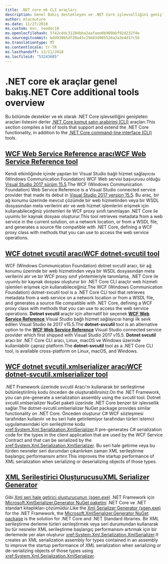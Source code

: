 ```yaml
---
title: .NET core ek CLI araçları
description: Genel Bakış destekleyen ve .NET Core işlevselliğini genişleten ek araçlar yükleyebilirsiniz.
author: mlacouture
ms.date: 11/27/2018
ms.custom: mvc, seodec18
ms.openlocfilehash: 5f42cddc31204bba2aafaee0b909bbf92d232fde
ms.sourcegitcommit: bdd930b5df20a45c29483d905526a2a3e4d17c5b
ms.translationtype: MT
ms.contentlocale: tr-TR
ms.lasthandoff: 12/11/2018
ms.locfileid: "53243605"
---
```

# <a name="net-core-additional-tools-overview"></a><span data-ttu-id="657b4-103">.NET core ek araçlar genel bakış</span><span class="sxs-lookup"><span data-stu-id="657b4-103">.NET Core additional tools overview</span></span>

<span data-ttu-id="657b4-104">Bu bölümde destekler ve ek olarak .NET Core işlevselliğini genişleten araçları listesini derler [.NET Core komut satırı arabirimi (CLI)](../tools/index.md) araçları.</span><span class="sxs-lookup"><span data-stu-id="657b4-104">This section compiles a list of tools that support and extend the .NET Core functionality, in addition to the [.NET Core command-line interface (CLI)](../tools/index.md) tools.</span></span>

## <a name="wcf-web-service-reference-toolwcf-web-service-reference-guidemd"></a>[<span data-ttu-id="657b4-105">WCF Web Service Reference aracı</span><span class="sxs-lookup"><span data-stu-id="657b4-105">WCF Web Service Reference tool</span></span>](wcf-web-service-reference-guide.md)

<span data-ttu-id="657b4-106">Kendi etkinliğinde içinde yapılan bir Visual Studio bağlı hizmet sağlayıcısı (Windows Communication Foundation) WCF Web servisi başvurusu olduğu [Visual Studio 2017 sürüm 15.5](/visualstudio/releasenotes/vs2017-relnotes-v15.5#WCFTools).</span><span class="sxs-lookup"><span data-stu-id="657b4-106">The WCF (Windows Communication Foundation) Web Service Reference is a Visual Studio connected service provider that made its debut in [Visual Studio 2017 version 15.5](/visualstudio/releasenotes/vs2017-relnotes-v15.5#WCFTools).</span></span> <span data-ttu-id="657b4-107">Bu araç, bir ağ konumu üzerinde mevcut çözümde bir web hizmetinden veya bir WSDL dosyasından meta verilerini alır ve web hizmet işlemlerini erişmek için kullanabileceğiniz yöntemleri ile WCF proxy sınıfı tanımlayan .NET Core ile uyumlu bir kaynak dosyası oluşturur.</span><span class="sxs-lookup"><span data-stu-id="657b4-107">This tool retrieves metadata from a web service in the current solution, on a network location, or from a WSDL file, and generates a source file compatible with .NET Core, defining a WCF proxy class with methods that you can use to access the web service operations.</span></span>

## <a name="wcf-dotnet-svcutil-tooldotnet-svcutil-guidemd"></a>[<span data-ttu-id="657b4-108">WCF dotnet svcutil aracı</span><span class="sxs-lookup"><span data-stu-id="657b4-108">WCF dotnet-svcutil tool</span></span>](dotnet-svcutil-guide.md)

<span data-ttu-id="657b4-109">WCF (Windows Communication Foundation) dotnet svcutil aracı, bir ağ konumu üzerinde bir web hizmetinden veya bir WSDL dosyasından meta verilerini alır ve bir WCF proxy sınıf yöntemleriyle tanımlama, .NET Core ile uyumlu bir kaynak dosyası oluşturur bir .NET Core CLI araçtır web hizmeti işlemleri erişmek için kullanabileceğiniz.</span><span class="sxs-lookup"><span data-stu-id="657b4-109">The WCF (Windows Communication Foundation) dotnet-svcutil tool is a .NET Core CLI tool that retrieves metadata from a web service on a network location or from a WSDL file, and generates a source file compatible with .NET Core, defining a WCF proxy class with methods that you can use to access the web service operations.</span></span>
<span data-ttu-id="657b4-110">**Dotnet svcutil** araçtır için alternatif bir seçenek [ **WCF Web Service Reference** ](wcf-web-service-reference-guide.md) Visual Studio bağlı hizmet sağlayıcısı hangi ilk sevk edilen Visual Studio ile 2017 v15.5.</span><span class="sxs-lookup"><span data-stu-id="657b4-110">The **dotnet-svcutil** tool is an alternative option to the [**WCF Web Service Reference**](wcf-web-service-reference-guide.md) Visual Studio connected service provider which first shipped with Visual Studio 2017 v15.5.</span></span> <span data-ttu-id="657b4-111">**Dotnet svcutil** aracı bir .NET Core CLI aracı, Linux, macOS ve Windows üzerinde kullanılabilir çapraz platform.</span><span class="sxs-lookup"><span data-stu-id="657b4-111">The **dotnet-svcutil** tool as a .NET Core CLI tool, is available cross-platform on Linux, macOS, and Windows.</span></span>

## <a name="wcf-dotnet-svcutilxmlserializer-tooldotnet-svcutilxmlserializer-guidemd"></a>[<span data-ttu-id="657b4-112">WCF dotnet svcutil.xmlserializer aracı</span><span class="sxs-lookup"><span data-stu-id="657b4-112">WCF dotnet-svcutil.xmlserializer tool</span></span>](dotnet-svcutil.xmlserializer-guide.md)

<span data-ttu-id="657b4-113">.NET Framework üzerinde svcutil Aracı'nı kullanarak bir serileştirme bütünleştirilmiş kodu önceden de oluşturabilirsiniz.</span><span class="sxs-lookup"><span data-stu-id="657b4-113">On the .NET Framework, you can pre-generate a serialization assembly using the svcutil tool.</span></span> <span data-ttu-id="657b4-114">Dotnet svcutil.xmlserializer NuGet paketi üzerinde .NET Core benzer bir işlevsellik sağlar.</span><span class="sxs-lookup"><span data-stu-id="657b4-114">The dotnet-svcutil.xmlserializer NuGet package provides similar functionality on .NET Core.</span></span> <span data-ttu-id="657b4-115">Önceden oluşturur C# WCF sözleşmesi tarafından kullanılır ve bu seri hale getirilemiyor tarafından türleri istemci uygulamasındaki için serileştirme kodu <xref:System.Xml.Serialization.XmlSerializer>.</span><span class="sxs-lookup"><span data-stu-id="657b4-115">It pre-generates C# serialization code for the types in the client application that are used by the WCF Service Contract and that can be serialized by the <xref:System.Xml.Serialization.XmlSerializer>.</span></span> <span data-ttu-id="657b4-116">Bu seri hale getirme veya bu türden nesneler seri durumdan çıkarılırken zaman XML serileştirme başlangıç performansını artırır.</span><span class="sxs-lookup"><span data-stu-id="657b4-116">This improves the startup performance of XML serialization when serializing or deserializing objects of those types.</span></span>

## <a name="xml-serializer-generatorxml-serializer-generatormd"></a>[<span data-ttu-id="657b4-117">XML Serileştirici Oluşturucusu</span><span class="sxs-lookup"><span data-stu-id="657b4-117">XML Serializer Generator</span></span>](xml-serializer-generator.md)

<span data-ttu-id="657b4-118">Gibi [Xml seri hale getirici oluşturucunun (sgen.exe)](../../standard/serialization/xml-serializer-generator-tool-sgen-exe.md) .NET Framework için [Microsoft.XmlSerializer.Generator NuGet paketini](https://www.nuget.org/packages/Microsoft.XmlSerializer.Generator) .NET Core ve .NET standart kitaplıkları çözümüdür.</span><span class="sxs-lookup"><span data-stu-id="657b4-118">Like the [Xml Serializer Generator (sgen.exe)](../../standard/serialization/xml-serializer-generator-tool-sgen-exe.md) for the .NET Framework, the [Microsoft.XmlSerializer.Generator NuGet package](https://www.nuget.org/packages/Microsoft.XmlSerializer.Generator) is the solution for .NET Core and .NET Standard libraries.</span></span> <span data-ttu-id="657b4-119">Bir XML serileştirme derleme türleri serileştirmek veya seri durumundan kullanarak bu tür nesneler XML serileştirme başlangıç performansını artırmak için bir derlemede yer alan oluşturur <xref:System.Xml.Serialization.XmlSerializer>.</span><span class="sxs-lookup"><span data-stu-id="657b4-119">It creates an XML serialization assembly for types contained in an assembly to improve the startup performance of XML serialization when serializing or de-serializing objects of those types using <xref:System.Xml.Serialization.XmlSerializer>.</span></span>